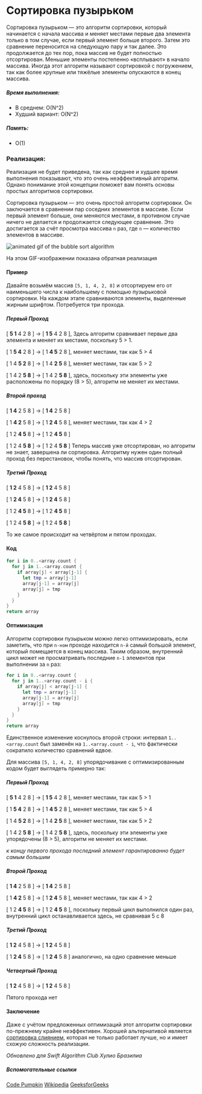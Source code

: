 # Сортировка пузырьком

Сортировка пузырьком — это алгоритм сортировки, который начинается с начала массива и меняет местами первые два элемента только в том случае, если первый элемент больше второго. Затем это сравнение переносится на следующую пару и так далее. Это продолжается до тех пор, пока массив не будет полностью отсортирован. Меньшие элементы постепенно «всплывают» в начало массива. Иногда этот алгоритм называют сортировкой с погружением, так как более крупные или тяжёлые элементы опускаются в конец массива.

##### Время выполнения:
- В среднем: O(N^2)
- Худший вариант: O(N^2)

##### Память:
- O(1)

### Реализация:

Реализация не будет приведена, так как среднее и худшее время выполнения показывают, что это очень неэффективный алгоритм. Однако понимание этой концепции поможет вам понять основы простых алгоритмов сортировки.

Сортировка пузырьком — это очень простой алгоритм сортировки. Он заключается в сравнении пар соседних элементов в массиве. Если первый элемент больше, они меняются местами, в противном случае ничего не делается и продолжается следующее сравнение. 
Это достигается за счёт просмотра массива `n` раз, где `n` — количество элементов в массиве.

![animated gif of the bubble sort algorithm](https://s3.amazonaws.com/codecademy-content/programs/tdd-js/articles/BubbleSort.gif)

На этом GIF-изображении показана обратная реализация

#### Пример
Давайте возьмём массив `[5, 1, 4, 2, 8]` и отсортируем его от наименьшего числа к наибольшему с помощью пузырьковой сортировки. На каждом этапе сравниваются элементы, выделенные жирным шрифтом. Потребуется три прохода.

##### Первый Проход
[ **5 1** 4 2 8 ] -> [ **1 5** 4 2 8 ], Здесь алгоритм сравнивает первые два элемента и меняет их местами, поскольку 5 > 1.

[ 1 **5 4** 2 8 ] -> [ 1 **4 5** 2 8 ], меняет местами, так как 5 > 4

[ 1 4 **5 2** 8 ] -> [ 1 4 **2 5** 8 ], меняет местами, так как 5 > 2 

[ 1 4 2 **5 8** ] -> [ 1 4 2 **5 8** ], здесь, поскольку эти элементы уже расположены по порядку (8 > 5), алгоритм не меняет их местами.

##### Второй проход
[ **1 4** 2 5 8 ] -> [ **1 4** 2 5 8 ]

[ 1 **4 2** 5 8 ] -> [ 1 **2 4** 5 8 ], меняет местами, так как 4 > 2 

[ 1 2 **4 5** 8 ] -> [ 1 2 **4 5** 8 ]

[ 1 2 4 **5 8** ] -> [ 1 2 4 **5 8** ]
Теперь массив уже отсортирован, но алгоритм не знает, завершена ли сортировка. Алгоритму нужен один полный проход без перестановок, чтобы понять, что массив отсортирован.

##### Третий Проход
[ **1 2** 4 5 8 ] -> [ **1 2** 4 5 8 ]

[ 1 **2 4** 5 8 ] -> [ 1 **2 4** 5 8 ]

[ 1 2 **4 5** 8 ] -> [ 1 2 **4 5** 8 ]

[ 1 2 4 **5 8** ] -> [ 1 2 4 **5 8** ]

То же самое происходит на четвёртом и пятом проходах.

#### Код
```swift
for i in 0..<array.count {
  for j in 1..<array.count {
    if array[j] < array[j-1] {
      let tmp = array[j-1]
      array[j-1] = array[j]
      array[j] = tmp
    }
  }
}
return array
```

#### Оптимизация
Алгоритм сортировки пузырьком можно легко оптимизировать, если заметить, что при `n-ном` проходе находится `n-й` самый большой элемент, который помещается в конец массива. Таким образом, внутренний цикл может не просматривать последние `n-1` элементов при выполнении за `n` раз:


```swift
for i in 0..<array.count {
  for j in 1..<array.count - i {
    if array[j] < array[j-1] {
      let tmp = array[j-1]
      array[j-1] = array[j]
      array[j] = tmp
    }
  }
}
return array
```

Единственное изменение коснулось второй строки: интервал `1..<array.count` был заменён на `1..<array.count - i`, что фактически сократило количество сравнений вдвое.

Для массива `[5, 1, 4, 2, 8]` упорядочивание с оптимизированным кодом будет выглядеть примерно так:

##### Первый Проход
[ **5 1** 4 2 8 ] -> [ **1 5** 4 2 8 ], меняет местами, так как 5 > 1

[ 1 **5 4** 2 8 ] -> [ 1 **4 5** 2 8 ], меняет местами, так как 5 > 4 

[ 1 4 **5 2** 8 ] -> [ 1 4 **2 5** 8 ], меняет местами, так как 5 > 2 

[ 1 4 2 **5 8** ] -> [ 1 4 2 **5 8** ], здесь, поскольку эти элементы уже упорядочены (8 > 5), алгоритм не меняет их местами.

*к концу первого прохода последний элемент гарантированно будет самым большим*

##### Второй Проход
[ **1 4** 2 5 8 ] -> [ **1 4** 2 5 8 ]

[ 1 **4 2** 5 8 ] -> [ 1 **2 4** 5 8 ], меняет местами, так как 4 > 2 

[ 1 2 **4 5** 8 ] -> [ 1 2 **4 5** 8 ], поскольку первый цикл выполнился один раз, внутренний цикл останавливается здесь, не сравнивая 5 с 8

##### Третий Проход

[ **1 2** 4 5 8 ] -> [ **1 2** 4 5 8 ]

[ 1 **2 4** 5 8 ] -> [ 1 **2 4** 5 8 ] аналогично, на одно сравнение меньше

##### Четвертый Проход
[ **1 2** 4 5 8 ] -> [ **1 2** 4 5 8 ]

Пятого прохода нет

#### Заключение

Даже с учётом предложенных оптимизаций этот алгоритм сортировки по-прежнему крайне неэффективен. Хорошей альтернативой является [сортировка слиянием](https://github.com/dvaravkin/swift-algorithm-club/tree/master/Merge%20Sort), которая не только работает лучше, но и имеет схожую сложность реализации.

*Обновлено для Swift Algorithm Club Хулио Бразилиа*

##### Вспомогательные ссылки
[Code Pumpkin](https://codepumpkin.com/bubble-sort/)
[Wikipedia](https://en.wikipedia.org/wiki/Bubble_sort)
[GeeksforGeeks](https://www.geeksforgeeks.org/bubble-sort/)
